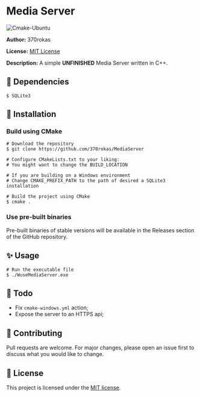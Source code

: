 # Media Server
![Cmake-Ubuntu](https://github.com/370rokas/MediaServer/actions/workflows/cmake-ubuntu.yml/badge.svg)

**Author:** 370rokas

**License:** [MIT License](license.md)

**Description:** A simple **UNFINISHED** Media Server written in C++.

## 🔨 Dependencies
```shell
$ SQLite3
```

## 🔧 Installation
### Build using CMake
```shell
# Download the repository
$ git clone https://github.com/370rokas/MediaServer

# Configure CMakeLists.txt to your liking:
# You might want to change the BUILD_LOCATION

# If you are building on a Windows environment
# Change CMAKE_PREFIX_PATH to the path of desired a SQLite3 installation

# Build the project using CMake
$ cmake .
```
### Use pre-built binaries
Pre-built binaries of stable versions will be available in the Releases section of the GitHub repository.

## ✨ Usage
```shell
# Run the executable file
$ ./WuseMediaServer.exe
```

## 📓 Todo
- Fix ``cmake-windows.yml`` action;
- Expose the server to an HTTPS api;

## 🤝 Contributing

Pull requests are welcome. For major changes, please open an issue first to discuss what you would like to change.

## 📝 License
This project is licensed under the [MIT license](license.md).
